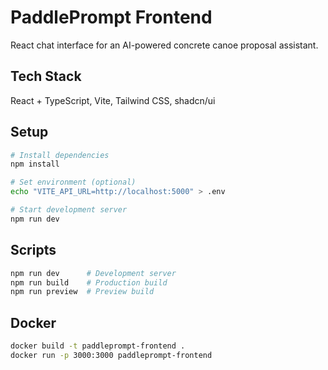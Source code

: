 # PaddlePrompt Frontend

React chat interface for an AI-powered concrete canoe proposal assistant.

## Tech Stack

React + TypeScript, Vite, Tailwind CSS, shadcn/ui

## Setup

```bash
# Install dependencies
npm install

# Set environment (optional)
echo "VITE_API_URL=http://localhost:5000" > .env

# Start development server
npm run dev
```

## Scripts

```bash
npm run dev      # Development server
npm run build    # Production build
npm run preview  # Preview build
```

## Docker

```bash
docker build -t paddleprompt-frontend .
docker run -p 3000:3000 paddleprompt-frontend
```
